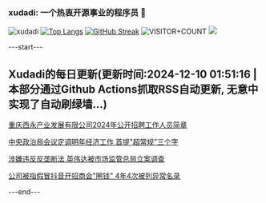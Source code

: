### xudadi: 一个热衷开源事业的程序员 👋

![xudadi](https://github-readme-stats-git-masterorgs-github-readme-stats-team.vercel.app/api?username=xudadi)
[![Top Langs](https://github-readme-stats.vercel.app/api/top-langs/?username=xudadi)](https://github.com/anuraghazra/github-readme-stats)
[![GitHub Streak](https://streak-stats.demolab.com?user=xudadi&locale=zh_Hans)](https://git.io/streak-stats)
![VISITOR+COUNT](https://komarev.com/ghpvc/?username=xudadi&label=VISITOR+COUNT)
![](https://raw.githubusercontent.com/xudadi/xudadi/main/assets/github-contribution-grid-snake.svg)


---start---

## Xudadi的每日更新(更新时间:2024-12-10 01:51:16 | 本部分通过Github Actions抓取RSS自动更新, 无意中实现了自动刷绿墙...)

[重庆西永产业发展有限公司2024年公开招聘工作人员简章](https://www.gongkaoleida.com/article/2223971)

[中央政治局会议定调明年经济工作 首提"超常规"三个字](https://m.163.com/news/article/JJ063AFG0519DDQ2.html)

[涉嫌违反反垄断法 英伟达被市场监管总局立案调查](https://m.163.com/news/article/JJ07GANF000189PS.html)

[公司被指假冒抖音开招商会"圈钱" 4年4次被列异常名录](https://m.163.com/news/article/JJ05GI4J0514R9P4.html)

---end---
